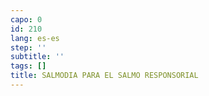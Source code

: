 ```yaml
---
capo: 0
id: 210
lang: es-es
step: ''
subtitle: ''
tags: []
title: SALMODIA PARA EL SALMO RESPONSORIAL
---
```

